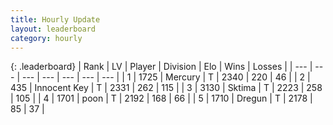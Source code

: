 ```yaml
---
title: Hourly Update
layout: leaderboard
category: hourly
---
```


{: .leaderboard}
| Rank | LV | Player | Division | Elo | Wins | Losses |
| --- | --- | --- | --- | --- | --- | --- |
| <span data-change="0">1</span> | 1725 | <span title="ID: 692745">Mercury</span> | T | <span data-change="-9">2340</span> | <span data-change="2">220</span> | <span data-change="1">46</span> |
| <span data-change="0">2</span> | 435 | <span title="ID: 773025">Innocent Key</span> | T | <span data-change="0">2331</span> | <span data-change="0">262</span> | <span data-change="0">115</span> |
| <span data-change="0">3</span> | 3130 | <span title="ID: 353063">Sktima</span> | T | <span data-change="17">2223</span> | <span data-change="2">258</span> | <span data-change="0">105</span> |
| <span data-change="0">4</span> | 1701 | <span title="ID: 540690">poon</span> | T | <span data-change="7">2192</span> | <span data-change="1">168</span> | <span data-change="0">66</span> |
| <span data-change="0">5</span> | 1710 | <span title="ID: 337810">Dregun</span> | T | <span data-change="0">2178</span> | <span data-change="0">85</span> | <span data-change="0">37</span> |